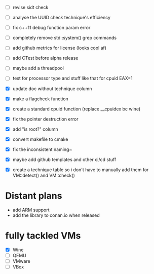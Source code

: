 - [ ] revise sidt check
- [ ] analyse the UUID check technique's efficiency
- [ ] fix c++11 debug function param error
- [ ] completely remove std::system() grep commands
- [ ] add github metrics for license (looks cool af)
- [ ] add CTest before alpha release
- [ ] maybe add a threadpool
- [ ] test for processor type and stuff like that for cpuid EAX=1
- [X] update doc without technique column
- [X] make a flagcheck function
- [X] create a standard cpuid function (replace __cpuidex bc wine)
- [X] fix the pointer destruction error
- [X] add "is root?" column
- [X] convert makefile to cmake
- [X] fix the inconsistent naming~
- [X] maybe add github templates and other ci/cd stuff
- [X] create a technique table so i don't have to manually add them for VM::detect() and VM::check()


# Distant plans
- add ARM support
- add the library to conan.io when released


# fully tackled VMs
- [x] Wine
- [ ] QEMU
- [ ] VMware
- [ ] VBox